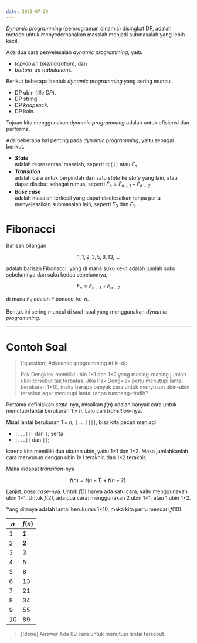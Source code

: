 ```yaml
---
date: 2025-07-29
---
```


*Dynamic programming* (pemrograman dinamis) disingkat DP, adalah metode untuk menyederhanakan masalah menjadi submasalah yang lebih kecil.

Ada dua cara penyelesaian *dynamic programming*, yaitu

- *top-down* (*memoization*), dan
- *bottom-up* (*tabulation*).

Berikut beberapa bentuk *dynamic programming* yang sering muncul.

- DP ubin (*tile DP*).
- DP string.
- DP *knapsack*.
- DP koin.

Tujuan kita menggunakan *dynamic programming* adalah untuk efisiensi dan performa.

Ada beberapa hal penting pada *dynamic programming*, yaitu sebagai berikut.

- ***State***  
	adalah representasi masalah, seperti `dp[i]` atau $F_n$.
- ***Transition***  
	adalah cara untuk berpindah dari satu *state* ke *state* yang lain, atau dapat disebut sebagai rumus, seperti $F_n = F_{n-1} + F_{n-2}$.
- ***Base case***  
	adalah masalah terkecil yang dapat diselesaikan tanpa perlu menyelesaikan submasalah lain, seperti $F_0$ dan $F_1$.

# Fibonacci

Barisan bilangan

$$ 1, 1, 2, 3, 5, 8, 13, \dots $$

adalah barisan Fibonacci, yang di mana suku ke-$n$ adalah jumlah suku sebelumnya dan suku kedua sebelumnya,

$$ F_n = F_{n-1} + F_{n-2} $$

di mana $F_n$ adalah Fibonacci ke-$n$.

Bentuk ini sering muncul di soal-soal yang menggunakan *dynamic programming*.

---

# Contoh Soal

> [!question] 
> #dynamic-programming #tile-dp
> 
> Pak Dengklek memiliki ubin 1×1 dan 1×2 yang masing-masing jumlah ubin tersebut tak terbatas. Jika Pak Dengklek perlu menutupi lantai berukuran 1×10, maka berapa banyak cara untuk menyusun ubin-ubin tersebut agar menutupi lantai tanpa tumpang-tindih?

Pertama definisikan *state*-nya, misalkan $f(n)$ adalah banyak cara untuk menutupi lantai berukuran $1 \times n$. Lalu cari *transition*-nya.

Misal lantai berukuran $1 \times n$, `|...||||`, bisa kita pecah menjadi

- `|...|||` dan `|`; serta
- `|...||` dan `||`;

karena kita memiliki dua ukuran ubin, yaitu 1×1 dan 1×2. Maka jumlahkanlah cara menyusun dengan ubin 1×1 terakhir, dan 1×2 terakhir.

Maka didapat *transition*-nya

$$ f(n) = f(n-1) + f(n-2). $$

Lanjut, *base case*-nya. Untuk $f(1)$ hanya ada satu cara, yaitu menggunakan ubin 1×1. Untuk $f(2)$, ada dua cara: menggunakan 2 ubin 1×1, atau 1 ubin 1×2. 

Yang ditanya adalah lantai berukuran 1×10, maka kita perlu mencari $f(10)$.

| $n$ | $f(n)$  |
| --- | ------- |
| 1   | ***1*** |
| 2   | ***2*** |
| 3   | 3       |
| 4   | 5       |
| 5   | 8       |
| 6   | 13      |
| 7   | 21      |
| 8   | 34      |
| 9   | 55      |
| 10  | 89      |

> [!done] Answer
> Ada 89 cara untuk menutupi lantai tersebut.